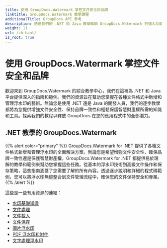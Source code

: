 ```yaml
---
title: 使用 GroupDocs.Watermark 掌控文件安全和品牌
linktitle: GroupDocs.Watermark 教學課程
additionalTitle: GroupDocs API 參考
description: 透過我們的 .NET 和 Java 教學解鎖 GroupDocs.Watermark 的強大功能。掌握文件安全和品牌的浮水印技術。
weight: 11
url: /zh-hant/
is_root: true
---
```


# 使用 GroupDocs.Watermark 掌控文件安全和品牌


歡迎來到 GroupDocs.Watermark 的綜合教學中心，我們在這裡為 .NET 和 Java 平台提供深入的指南和範例。我們的資源旨在幫助您掌握在各種文件格式中新增和管理浮水印的藝術。無論您是使用 .NET 還是 Java 的開發人員，我們的逐步教學都將為您提供增強文件安全性、保持品牌一致性和輕鬆保護智慧財產權所需的知識和工具。探索我們的教程以釋放 GroupDocs 在您的應用程式中的全部潛力。


## .NET 教學的 GroupDocs.Watermark
{{% alert color="primary" %}}
GroupDocs.Watermark for .NET 提供了各種文件格式新增和管理浮水印的全面解決方案。無論您是希望增強文件安全性、確保品牌一致性還是保護智慧財產權，GroupDocs.Watermark for .NET 都提供易於理解的教學和範例來幫助您掌握這些任務。從基本的浮水印技術到高級文件操作和保存策略，這些指南涵蓋了您需要了解的所有內容。透過逐步說明和詳細的程式碼範例，您可以將浮水印無縫整合到文件管理流程中，確保您的文件保持安全和專業。
{{% /alert %}}

這些是一些有用資源的連結：
 
- [水印基礎知識](./net/watermarking-basics/)
- [文件處理](./net/document-manipulation/)
- [文件載入](./net/document-loadings/)
- [文件保存](./net/document-savings/)
- [圖片浮水印](./net/image-watermarkings/)
- [PDF 浮水印和附件](./net/pdf-watermarking-attachments/)
- [文字處理浮水印](./net/word-processing-watermarkings/)
